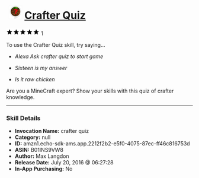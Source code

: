 # &nbsp;<img src="skill_icon" alt="Crafter Quiz icon" width="36"> [Crafter Quiz](http://alexa.amazon.com/#skills/amzn1.echo-sdk-ams.app.2212f2b2-e5f0-4075-87ec-ff46c816753d)
![5 stars](../../images/ic_star_black_18dp_1x.png)![5 stars](../../images/ic_star_black_18dp_1x.png)![5 stars](../../images/ic_star_black_18dp_1x.png)![5 stars](../../images/ic_star_black_18dp_1x.png)![5 stars](../../images/ic_star_black_18dp_1x.png) 1

To use the Crafter Quiz skill, try saying...

* *Alexa Ask crafter quiz to start game*

* *Sixteen is my answer*

* *Is it raw chicken*

Are you a MineCraft expert? Show your skills with this quiz of crafter knowledge.

***

### Skill Details

* **Invocation Name:** crafter quiz
* **Category:** null
* **ID:** amzn1.echo-sdk-ams.app.2212f2b2-e5f0-4075-87ec-ff46c816753d
* **ASIN:** B01INS9VW8
* **Author:** Max Langdon
* **Release Date:** July 20, 2016 @ 06:27:28
* **In-App Purchasing:** No
